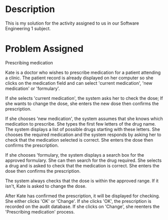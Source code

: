 # Description

This is my solution for the activity assigned to us in our Software Engineering 1 subject.

# Problem Assigned

Prescribing medication

Kate is a doctor who wishes to prescribe medication for a patient attending a clinic. The patient record is already displayed on her computer so she clicks on the medication field and can select 'current medication', 'new medication' or 'formulary'.

If she selects 'current medication', the system asks her to check the dose; If she wants to change the dose, she enters the new dose then confirms the prescription.

If she chooses 'new medication', the system assumes that she knows which medication to prescribe. She types the first few letters of the drug name. The system displays a list of possible drugs starting with these letters. She chooses the required medication and the system responds by asking her to check that the medication selected is correct. She enters the dose then confirms the prescription.

If she chooses 'formulary, the system displays a search box for the approved formulary. She can then search for the drug required. She selects a drug and is asked to check that the medication is correct. She enters the dose then confirms the prescription.

The system always checks that the dose is within the approved range. If it isn't, Kate is asked to change the dose.

After Kate has confirmed the prescription, it will be displayed for checking. She either clicks 'OK' or 'Change'. If she clicks 'OK', the prescription is recorded on the audit database. If she clicks on 'Change', she reenters the 'Prescribing medication' process.
